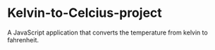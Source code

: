 # Kelvin-to-Celcius-project
A JavaScript application that converts the temperature from kelvin to fahrenheit. 
